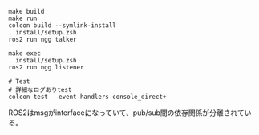 ```
make build
make run
colcon build --symlink-install
. install/setup.zsh
ros2 run ngg talker
```
```
make exec
. install/setup.zsh
ros2 run ngg listener
```
```
# Test
# 詳細なログありtest
colcon test --event-handlers console_direct+
```

ROS2はmsgがinterfaceになっていて、pub/sub間の依存関係が分離されている。




